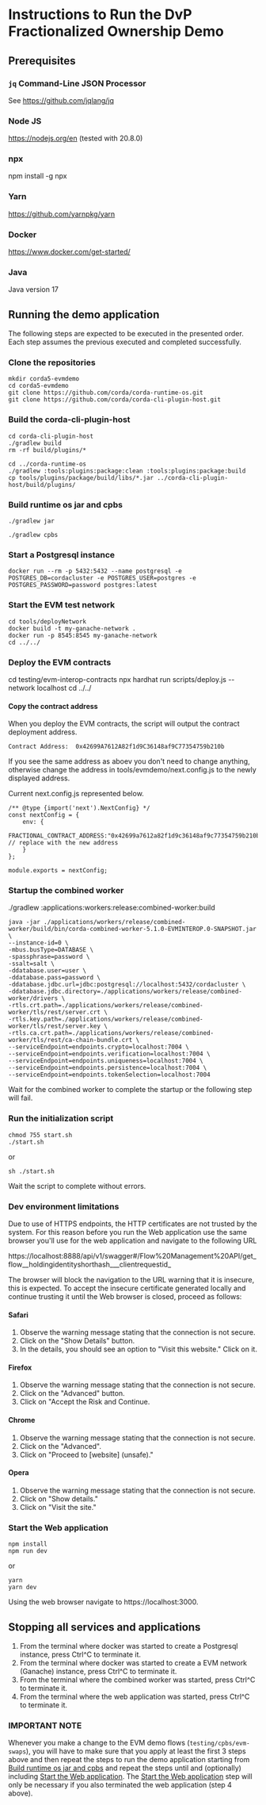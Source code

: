# Instructions to Run the DvP Fractionalized Ownership Demo

## Prerequisites

### `jq` Command-Line JSON Processor

See https://github.com/jqlang/jq

### Node JS

https://nodejs.org/en (tested with 20.8.0)

### npx

npm install -g npx

### Yarn

https://github.com/yarnpkg/yarn

### Docker

https://www.docker.com/get-started/

### Java

Java version 17

## Running the demo application

The following steps are expected to be executed in the presented order. Each step assumes the previous executed and completed successfully.

### Clone the repositories

```
mkdir corda5-evmdemo
cd corda5-evmdemo
git clone https://github.com/corda/corda-runtime-os.git
git clone https://github.com/corda/corda-cli-plugin-host.git
```

### Build the corda-cli-plugin-host

```
cd corda-cli-plugin-host
./gradlew build
rm -rf build/plugins/*
```
```
cd ../corda-runtime-os
./gradlew :tools:plugins:package:clean :tools:plugins:package:build 
cp tools/plugins/package/build/libs/*.jar ../corda-cli-plugin-host/build/plugins/
```

### Build runtime os jar and cpbs

```
./gradlew jar
```
```
./gradlew cpbs
```

### Start a Postgresql instance

```
docker run --rm -p 5432:5432 --name postgresql -e POSTGRES_DB=cordacluster -e POSTGRES_USER=postgres -e POSTGRES_PASSWORD=password postgres:latest
```

### Start the EVM test network

```
cd tools/deployNetwork
docker build -t my-ganache-network .
docker run -p 8545:8545 my-ganache-network
cd ../../
```

### Deploy the EVM contracts

cd testing/evm-interop-contracts
npx hardhat run scripts/deploy.js --network localhost
cd ../../

#### Copy the contract address 

When you deploy the EVM contracts, the script will output the contract deployment address.
```
Contract Address:  0x42699A7612A82f1d9C36148af9C77354759b210b
```

If you see the same address as aboev you don't need to change anything, otherwise change the address in tools/evmdemo/next.config.js to the newly displayed address.

Current next.config.js represented below.
```
/** @type {import('next').NextConfig} */
const nextConfig = {
    env: {
        FRACTIONAL_CONTRACT_ADDRESS:"0x42699a7612a82f1d9c36148af9c77354759b210b" // replace with the new address
    }
};

module.exports = nextConfig;
```

### Startup the combined worker

./gradlew :applications:workers:release:combined-worker:build

```
java -jar ./applications/workers/release/combined-worker/build/bin/corda-combined-worker-5.1.0-EVMINTEROP.0-SNAPSHOT.jar \
--instance-id=0 \
-mbus.busType=DATABASE \
-spassphrase=password \
-ssalt=salt \
-ddatabase.user=user \
-ddatabase.pass=password \
-ddatabase.jdbc.url=jdbc:postgresql://localhost:5432/cordacluster \
-ddatabase.jdbc.directory=./applications/workers/release/combined-worker/drivers \
-rtls.crt.path=./applications/workers/release/combined-worker/tls/rest/server.crt \
-rtls.key.path=./applications/workers/release/combined-worker/tls/rest/server.key \
-rtls.ca.crt.path=./applications/workers/release/combined-worker/tls/rest/ca-chain-bundle.crt \
--serviceEndpoint=endpoints.crypto=localhost:7004 \
--serviceEndpoint=endpoints.verification=localhost:7004 \
--serviceEndpoint=endpoints.uniqueness=localhost:7004 \
--serviceEndpoint=endpoints.persistence=localhost:7004 \
--serviceEndpoint=endpoints.tokenSelection=localhost:7004

```

Wait for the combined worker to complete the startup or the following step will fail.

### Run the initialization script

```
chmod 755 start.sh
./start.sh
```

or

```
sh ./start.sh
```

Wait the script to complete without errors.

### Dev environment limitations

Due to use of HTTPS endpoints, the HTTP certificates are not trusted by the system. For this reason before you run the Web application use the same browser you'll use for the web application and navigate to the following URL

https://localhost:8888/api/v1/swagger#/Flow%20Management%20API/get_flow__holdingidentityshorthash___clientrequestid_

The browser will block the navigation to the URL warning that it is insecure, this is expected. To accept the insecure certificate generated locally and continue trusting it until the Web browser is closed, proceed as follows:

#### Safari

1. Observe the warning message stating that the connection is not secure.
2. Click on the "Show Details" button.
3. In the details, you should see an option to "Visit this website." Click on it.

#### Firefox

1. Observe the warning message stating that the connection is not secure.
2. Click on the "Advanced" button.
3. Click on "Accept the Risk and Continue.

#### Chrome

1. Observe the warning message stating that the connection is not secure.
2. Click on the "Advanced".
3. Click on "Proceed to [website] (unsafe)."

#### Opera

1. Observe the warning message stating that the connection is not secure.
2. Click on "Show details."
3. Click on "Visit the site."

### Start the Web application

```
npm install
npm run dev
```

or 

```
yarn
yarn dev
```

Using the web browser navigate to https://localhost:3000.


## Stopping all services and applications

1. From the terminal where docker was started to create a Postgresql instance, press Ctrl^C to terminate it.
2. From the terminal where docker was started to create a EVM network (Ganache) instance, press Ctrl^C to terminate it.
3. From the terminal where the combined worker was started, press Ctrl^C to terminate it.
4. From the terminal where the web application was started, press Ctrl^C to terminate it.

### IMPORTANT NOTE
Whenever you make a change to the EVM demo flows (`testing/cpbs/evm-swaps`), you will have to make sure that you apply at least the first 3 steps above and then repeat the steps to run the demo application starting from [Build runtime os jar and cpbs](#build-runtime-os-jar-and-cpbs) and repeat the steps until and (optionally) including [Start the Web application](#start-the-web-application). The [Start the Web application](#start-the-web-application) step will only be necessary if you also terminated the web application (step 4 above).
